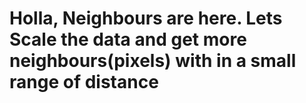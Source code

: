 # Holla, Neighbours are here. Lets Scale the data and get more neighbours(pixels) with in a small range of distance
